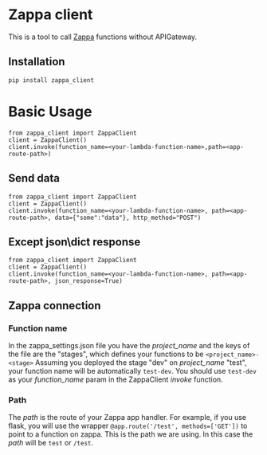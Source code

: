 # Zappa client
This is a tool to call [Zappa](https://github.com/Miserlou/Zappa) functions without APIGateway. 

## Installation 
```
pip install zappa_client
```
 
# Basic Usage
```
from zappa_client import ZappaClient
client = ZappaClient()
client.invoke(function_name=<your-lambda-function-name>,path=<app-route-path>)
```

## Send data
```
from zappa_client import ZappaClient
client = ZappaClient()
client.invoke(function_name=<your-lambda-function-name>, path=<app-route-path>, data={"some":"data"}, http_method="POST")
```

## Except json\dict response
```
from zappa_client import ZappaClient
client = ZappaClient()
client.invoke(function_name=<your-lambda-function-name>, path=<app-route-path>, json_response=True)
```

## Zappa connection 
### Function name 
In the zappa_settings.json file you have the *project_name* and the keys of the file are the "stages", which defines your functions to be `<project_name>-<stage>`
Assuming you deployed the stage "dev" on  *project_name* "test", your function name will be automatically `test-dev`.
You should use `test-dev` as your *function_name* param in the ZappaClient *invoke* function.

### Path
The *path* is the route of your Zappa app handler.
For example, if you use flask, you will use the wrapper `@app.route('/test', methods=['GET'])` to point to a function on zappa.
This is the path we are using. In this case the *path* will be `test` or `/test`. 
 
 


